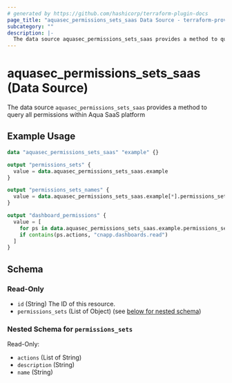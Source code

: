 ```yaml
---
# generated by https://github.com/hashicorp/terraform-plugin-docs
page_title: "aquasec_permissions_sets_saas Data Source - terraform-provider-aquasec"
subcategory: ""
description: |-
  The data source aquasec_permissions_sets_saas provides a method to query all permissions within Aqua SaaS platform
---
```


# aquasec_permissions_sets_saas (Data Source)

The data source `aquasec_permissions_sets_saas` provides a method to query all permissions within Aqua SaaS platform

## Example Usage

```terraform
data "aquasec_permissions_sets_saas" "example" {}

output "permissions_sets" {
  value = data.aquasec_permissions_sets_saas.example
}

output "permissions_sets_names" {
  value = data.aquasec_permissions_sets_saas.example[*].permissions_sets[*].name
}

output "dashboard_permissions" {
  value = [
    for ps in data.aquasec_permissions_sets_saas.example.permissions_sets : ps.name
    if contains(ps.actions, "cnapp.dashboards.read")
  ]
}
```

<!-- schema generated by tfplugindocs -->
## Schema

### Read-Only

- `id` (String) The ID of this resource.
- `permissions_sets` (List of Object) (see [below for nested schema](#nestedatt--permissions_sets))

<a id="nestedatt--permissions_sets"></a>
### Nested Schema for `permissions_sets`

Read-Only:

- `actions` (List of String)
- `description` (String)
- `name` (String)


